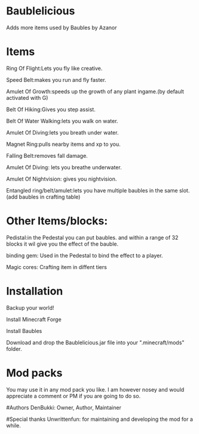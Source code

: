 # Baublelicious
Adds more items used by Baubles by Azanor

 
# Items
Ring Of Flight:Lets you fly like creative.

Speed Belt:makes you run and fly faster.

Amulet Of Growth:speeds up the growth of any plant ingame.(by default activated with G)

Belt Of Hiking:Gives you step assist.

Belt Of Water Walking:lets you walk on water.

Amulet Of Diving:lets you breath under water.

Magnet Ring:pulls nearby items and xp to you.

Falling Belt:removes fall damage.

Amulet Of Diving: lets you breathe underwater.

Amulet Of Nightvision: gives you nightvision.

 

Entangled ring/belt/amulet:lets you have multiple baubles in the same slot.(add baubles in crafting table)

 

# Other Items/blocks:

Pedistal:in the Pedestal you can put baubles. and within a range of 32 blocks it wil give you the effect of the bauble.

binding gem: Used in the Pedestal to bind the effect to a player.

Magic cores: Crafting item in diffent tiers
 
# Installation
Backup your world!

Install Minecraft Forge

Install Baubles

Download and drop the Baublelicious.jar file into your ".minecraft/mods" folder. 
 

# Mod packs
You may use it in any mod pack you like. I am however nosey and would appreciate a comment or PM if you are going to do so.

#Authors
DenBukki: Owner, Author, Maintainer

#Special thanks
Unwrittenfun: for maintaining and developing the mod for a while.

